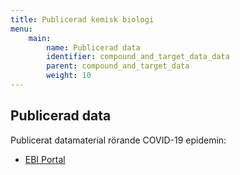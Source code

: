 ```yaml
---
title: Publicerad kemisk biologi
menu:
    main:
        name: Publicerad data
        identifier: compound_and_target_data_data
        parent: compound_and_target_data
        weight: 10
---
```


## Publicerad data

Publicerat datamaterial rörande COVID-19 epidemin:
* [EBI Portal](https://www.covid19dataportal.org/sequences)
